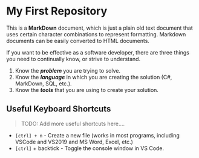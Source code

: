 # My First Repository

This is a **MarkDown** document, which is just a plain old text document that uses certain character combinations to represent formatting. Markdown documents can be easily converted to HTML documents.

If you want to be effective as a software developer, there are three things you need to continually know, or strive to understand.

1. Know the ***problem*** you are trying to solve.
1. Know the ***language*** in which you are creating the solution (C#, MarkDown, SQL, etc.).
1. Know the ***tools*** that you are using to create your solution.

## Useful Keyboard Shortcuts

> TODO: Add more useful shortcuts here....

- `[ctrl] + n` - Create a new file (works in most programs, including VSCode and VS2019 and MS Word, Excel, etc.)
- `[ctrl]` + backtick - Toggle the console window in VS Code.

